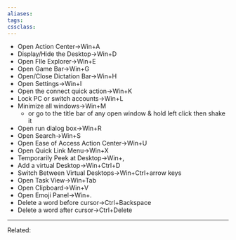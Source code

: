 ```yaml
---
aliases:
tags: 
cssclass:
---
```


-   Open Action Center→Win+A
-   Display/Hide the Desktop→Win+D
-   Open FIle Explorer→Win+E
-   Open Game Bar→Win+G
-   Open/Close Dictation Bar→Win+H
-   Open Settings→Win+I
-   Open the connect quick action→Win+K
-   Lock PC or switch accounts→Win+L
-   Minimize all windows→Win+M
    -   or go to the title bar of any open window & hold left click then shake it
-   Open run dialog box→Win+R
-   Open Search→Win+S
-   Open Ease of Access Action Center→Win+U
-   Open Quick Link Menu→Win+X
-   Temporarily Peek at Desktop→Win+,
-   Add a virtual Desktop→Win+Ctrl+D
-   Switch Between Virtual Desktops→Win+Ctrl+arrow keys
-   Open Task View→Win+Tab
-   Open Clipboard→Win+V
-   Open Emoji Panel→Win+.
-   Delete a word before cursor→Ctrl+Backspace
-   Delete a word after cursor→Ctrl+Delete

---
Related:


